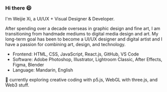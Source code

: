 ### Hi there 😄

I'm Weijie Xi, a UI/UX + Visual Designer & Developer.

After spending over a decade overseas in graphic design and fine art, I am transitioning from handmade mediums to digital media design and art. My long-term goal has been to become a UI/UX designer and digital artist and I have a passion for combining art, design, and technology. 

- Frontend: HTML, CSS, JavaScript, React.js, GitHub, VS Code
- Software: Adobe Photoshop, Illustrator, Lightroom Classic, After Effects, Figma, Blender
- Language: Mandarin, English

🌱 currently exploring creative coding with p5.js, WebGL with three.js, and Web3 stuff.

